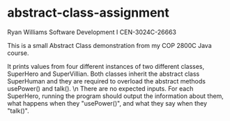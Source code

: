 # abstract-class-assignment

Ryan Williams Software Development I CEN-3024C-26663

This is a small Abstract Class demonstration from my COP 2800C Java course.

It prints values from four different instances of two different classes, SuperHero and SuperVillian. Both classes inherit the abstract class SuperHuman and they are required to overload the abstract methods usePower() and talk(). \n
There are no expected inputs. For each SuperHero, running the program should output the information about them, what happens when they "usePower()", and what they say when they "talk()".
